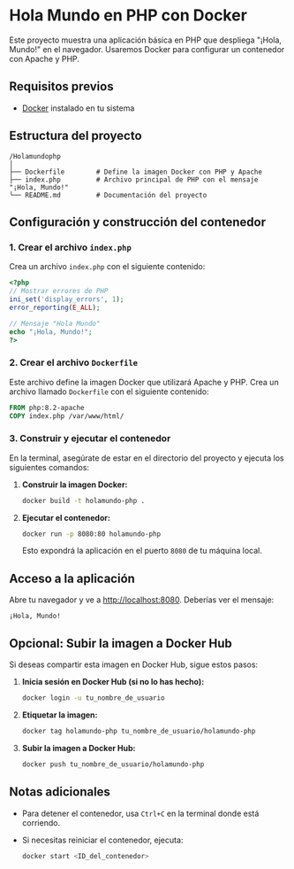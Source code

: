 
# Hola Mundo en PHP con Docker

Este proyecto muestra una aplicación básica en PHP que despliega "¡Hola, Mundo!" en el navegador. Usaremos Docker para configurar un contenedor con Apache y PHP.

## Requisitos previos

- [Docker](https://www.docker.com/get-started) instalado en tu sistema

## Estructura del proyecto

```
/Holamundophp
│
├── Dockerfile        # Define la imagen Docker con PHP y Apache
├── index.php         # Archivo principal de PHP con el mensaje "¡Hola, Mundo!"
└── README.md         # Documentación del proyecto
```

## Configuración y construcción del contenedor

### 1. Crear el archivo `index.php`

Crea un archivo `index.php` con el siguiente contenido:

```php
<?php
// Mostrar errores de PHP
ini_set('display_errors', 1);
error_reporting(E_ALL);

// Mensaje "Hola Mundo"
echo "¡Hola, Mundo!";
?>
```

### 2. Crear el archivo `Dockerfile`

Este archivo define la imagen Docker que utilizará Apache y PHP. Crea un archivo llamado `Dockerfile` con el siguiente contenido:

```Dockerfile
FROM php:8.2-apache
COPY index.php /var/www/html/
```

### 3. Construir y ejecutar el contenedor

En la terminal, asegúrate de estar en el directorio del proyecto y ejecuta los siguientes comandos:

1. **Construir la imagen Docker:**

   ```bash
   docker build -t holamundo-php .
   ```

2. **Ejecutar el contenedor:**

   ```bash
   docker run -p 8080:80 holamundo-php
   ```

   Esto expondrá la aplicación en el puerto `8080` de tu máquina local.

## Acceso a la aplicación

Abre tu navegador y ve a [http://localhost:8080](http://localhost:8080). Deberías ver el mensaje:

```
¡Hola, Mundo!
```

## Opcional: Subir la imagen a Docker Hub

Si deseas compartir esta imagen en Docker Hub, sigue estos pasos:

1. **Inicia sesión en Docker Hub (si no lo has hecho):**

   ```bash
   docker login -u tu_nombre_de_usuario
   ```

2. **Etiquetar la imagen:**

   ```bash
   docker tag holamundo-php tu_nombre_de_usuario/holamundo-php
   ```

3. **Subir la imagen a Docker Hub:**

   ```bash
   docker push tu_nombre_de_usuario/holamundo-php
   ```

## Notas adicionales

- Para detener el contenedor, usa `Ctrl+C` en la terminal donde está corriendo.
- Si necesitas reiniciar el contenedor, ejecuta:

  ```bash
  docker start <ID_del_contenedor>
  ```
